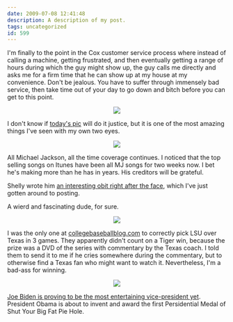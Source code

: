```yaml
---
date: 2009-07-08 12:41:48
description: A description of my post.
tags: uncategorized
id: 599
---
```

I'm finally to the point in the Cox customer service process where instead of calling a machine, getting frustrated, and then  eventually getting a range of hours during which the guy might show up, the guy calls me directly and asks me for a firm time that he can show up at my house at my convenience.  Don't be jealous.  You have to suffer through immensely bad service, then take time out of your day to go down and bitch before you can get to this point.

<center><img src="/img/greenline.gif"></center>

I don't know if <a href="http://theskinnyonbenny.com/dailyphoto/2009/page.php?year=2009&month=07&day=08">today's pic</a> will do it justice, but it is one of the most amazing things I've seen with my own two eyes.

<center><img src="/img/greenline.gif"></center>

All Michael Jackson, all the time coverage continues.  I noticed that the top selling songs on Itunes have been all MJ songs for two weeks now.  I bet he's making more than he has in years.  His creditors will be grateful.
<!--more-->
Shelly wrote him <a href="/x/michaeljackson.php">an interesting obit right after the face</a>, which I've just gotten around to posting.

A wierd and fascinating dude, for sure.

<center><img src="/img/greenline.gif"></center>

I was the only one at <a href="http://collegebaseballblog.com" target="_blank">collegebaseballblog.com</a> to correctly pick LSU over Texas in 3 games.  They apparently didn't count on a Tiger win, because the prize was a DVD of the series with commentary by the Texas coach.  I told them to send it to me if he cries somewhere during the commentary, but to otherwise find a Texas fan who might want to watch it.  Nevertheless, I'm a bad-ass for winning. 

<center><img src="/img/greenline.gif"></center>

<a href="http://swampland.blogs.time.com/2009/07/08/joe-biden-clean-up-detail/" target="_blank">Joe Biden is proving to be the most entertaining vice-president yet</a>.  President Obama is about to invent and award the first Persidential Medal of Shut Your Big Fat Pie Hole.